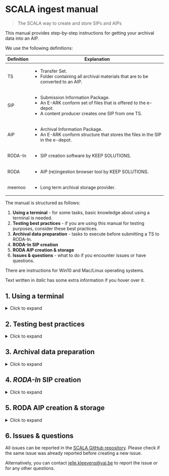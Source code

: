 # SCALA ingest manual
> The SCALA way to create and store SIPs and AIPs

This manual provides step-by-step instructions for getting your archival data into an AIP.

We use the following definitions:

<table>
    <thead>
        <tr>
            <th>Definition</th>
            <th>Explanation</th>
        </tr>
    </thead>
    <tbody>
        <tr>
            <td>TS</td>
            <td>
                <ul>
                    <li>Transfer Set.</li>
                    <li>Folder containing all archival materials that are to be converted to an AIP.</br>
		</li>
                </ul>
            </td>
        </tr>
        <tr>
            <td>SIP</td>
            <td>
                <ul>
                    <li>Submission Information Package.</li>
                    <li>An E-ARK conform set of files that is offered to the e-depot.</li>
                    <li>A content producer creates one SIP from one TS.</li>
                </ul>
            </td>
        </tr>
        <tr>
            <td>AIP</td>
            <td>
                <ul>
                    <li>Archival Information Package.</li>
                    <li>An E-ARK conform structure that stores the files in the SIP in the e-depot.</li>
                </ul>
            </td>
        </tr>
        <tr>
            <td>RODA-In</td>
            <td>
                <ul>
                    <li>SIP creation software by KEEP SOLUTIONS.</li>
                </ul>
            </td>
        </tr>
        <tr>
            <td>RODA</td>
            <td>
                <ul>
                    <li>AIP (re)ingestion browser tool by KEEP SOLUTIONS.</li>
                </ul>
            </td>
        </tr>
        <tr>
            <td>meemoo</td>
            <td>
                <ul>
                    <li>Long term archival storage provider.</li>
                </ul>
            </td>
        </tr>
    </tbody>
</table>

The manual is structured as follows:
<ol>
    <li><b>Using a terminal</b> - for some tasks, basic knowledge about using a terminal is needed.</li>
    <li><b>Testing best practices</b> - if you are using this manual for testing purposes, consider these best
        practices.</li>
    <li><b>Archival data preparation</b> - tasks to execute before submitting a TS to RODA-In.</li>
    <li><b>RODA-In SIP creation</b></li>
    <li><b>RODA AIP creation & storage</b></li>
    <li><b>Issues & questions</b> - what to do if you encounter issues or have questions.</li>
</ol>

There are instructions for Win10 and Mac/Linux operating systems.

Text written in <span title="I have some extra information"><i>italic</i></span> has some extra information if you hover
over it.

## 1. Using a terminal

<details>
  <summary>Click to expand</summary>

Some tasks are best performed by running a script in a terminal. A terminal is a program where you can write
instructions for your computer to execute. Computers normally come with a terminal program installed by default. On
Windows the program is “PowerShell” and on Mac/Linux it is usually “Bash”. A terminal looks something like this:

<img src="https://github.com/Automatic-Ingest-Digital-Archives/SCALA/blob/main/Manual%20Ingest/Pictures/Picture1.png">

There are always two tasks involved when using a terminal for a SCALA ingest task. (1) Open the terminal in the root
folder of your TS and (2) copy-paste the script in the terminal and press “Enter” to run it.

<table>
    <thead>
        <tr>
            <th>Task</th>
            <th>Win10</th>
            <th>Mac/Linux</th>
        </tr>
    </thead>
    <tbody>
        <tr>
            <td>
                <ul>
                    <li>Open terminal at <i><span title="Depending on the script you wish to execute, Root Folder can be either the parent folder containing all of 1 TS. Or it can be the parent folder containing multiple TS' in a separate folder each.">root folder</span></i></li>
                </ul>
            </td>
            <td><b> Option 1 </b> </br> Navigate to the root folder in File Explorer. </br> Shift + right click the
                folder. </br> Click “Open PowerShell window here”. </br> <img
                    src="https://github.com/Automatic-Ingest-Digital-Archives/SCALA/blob/main/Manual%20Ingest/Pictures/Picture2.png"></br></br>
                <b> Option 2 </b> </br> Open the Windows PowerShell app. </br> Navigate to the root folder in
                PowerShell.
            </td>
            <td><b> Option 1 </b> </br> Navigate to the root folder in Finder. </br> Right click the folder. </br> Click
                “Services > New Terminal at Folder”. </br> <img
                    src="https://github.com/Automatic-Ingest-Digital-Archives/SCALA/blob/main/Manual%20Ingest/Pictures/Picture3.png">
                </br></br> <b> Option 2 </b> </br> Open the Terminal app. </br> Navigate to the root folder in the
                Terminal.</td>
        </tr>
        <tr>
            <td>
                <ul>
                    <li> Paste and run script </li>
                </ul>
            </td>
            <td>Copy the script you have to run. </br> Paste the script in PowerShell. </br> Click “Enter” to run the
                script.</td>
            <td>Copy the script you have to run. </br> Paste the script in Bash. </br> Click “Enter” to run the script.
            </td>
        </tr>
    </tbody>
</table>

Now, whenever you are requested to “Open a terminal and run ``` some script ```”, you can execute both tasks above.

</details>

## 2. Testing best practices

<details>
  <summary>Click to expand</summary>

If you are using this manual for testing purposes, please consider these best practices.

<table>
    <thead>
        <tr>
            <th>Task</th>
            <th>Win10</th>
            <th>Mac/Linux</th>
        </tr>
    </thead>
    <tbody>
        <tr>
            <td>
                <ul>
                    <li>Keep test materials on an external harddrive</li>
                </ul>
            </td>
            <td colspan=2>Get an external hard drive. </br> Move testing TS’ to the hard drive.</td>
        </tr>
        <tr>
            <td>
                <ul>
                    <li><span title="These tools are preferred over the default file transfer tools of Win10 and Mac. They are fast and give clear error messages."><i>Install dedicated file management software to transfer files from your external hard drive to your computer</i></span></li>
                </ul>
            </td>
            <td>One option is to download and install <a href="https://www.ghisler.com/download.htm">Total
                    Commander</a>. </br></td>
            <td>One option is to download and install <a href="https://doublecmd.sourceforge.io/">Double Commander</a>.
            </td>
        </tr>
	<tr>
            <td>
                <ul>
                    <li>Show hidden files and file extensions</li>
                </ul>
            </td>
            <td colspan=2>In your file management and browsing software, check the boxes to view all files and extensions.</br>
	<img src="https://github.com/Automatic-Ingest-Digital-Archives/SCALA/blob/main/Manual%20Ingest/Pictures/Screenshot_2.png">
		    </br>
  <img src="https://github.com/Automatic-Ingest-Digital-Archives/SCALA/blob/main/Manual%20Ingest/Pictures/Screenshot_3.png">
	</td>
        </tr>
    </tbody>
</table>

</details>

## 3. Archival data preparation

<details>
  <summary>Click to expand</summary>

### a. Create your TS

<table>
    <thead>
        <tr>
            <th>Task</th>
            <th>Win10</th>
            <th>Mac/Linux</th>
        </tr>
    </thead>
    <tbody>
        <tr>
            <td>
                <ul>
                    <li>Create your TS</li>
                </ul>
            </td>
            <td colspan=2>Create a working folder (with a unique id) with your essence or data that needs to be
                transformed in a SIP. The folder contains the original files and files already migrated before
                ingestion.</td>
        </tr>
        <tr>
            <td>
                <ul>
                    <li>Create and add a descriptive metadata file to your TS [optional]</li>
                </ul>
            </td>
            <td colspan=2>Create a metadata XML-file which follows the instructions at Add descriptive metadata.</td>
        </tr>
        <tr>
            <td>
                <ul>
                    <li>Create and add additional unstructured metadata [optional]</li>
                </ul>
            </td>
            <td colspan=2>Create a folder called “_submissionDocumentation” in the root of the TS.</br>
                <span title="E.g. file format identification files, file lists, etc."><i>Add additional unstructured metadata accompanying the content files</i></span>.
            </td>
        </tr>
    </tbody>
</table>

### b. Extra <span title="With RODA-In, you can create basic SIPs for ingest into the SCALA repository. All Roda-In does is to create a descriptive metadata file with a METS-file, preserving fixity. You might want to do other steps before ingest. We give a short overview of these with the different options about the way with which you can achieve this. Bear in mind integrated pre-ingest tools like RMtool exist for more intensive pre-ingest operations."><i>data preparation tasks</i></span>

Here are optional but recommended tasks to execute before submitting a TS to RODA-In. Please execute your chosen tasks
in the order presented.

#### i. Unpack zipped files <span title="The SCALA digital repository does not unpack container files or zipped files, due to multiple possible issues. zip-files in the SIP will be zip-files in the AIP. If you want to unpack all ZIP-files you can do this before. However, be aware that this always requires some human control."><i>[optional]</i></span>

<table>
    <thead>
        <tr>
            <th>Task</th>
            <th>Win10</th>
            <th>Mac/Linux</th>
        </tr>
    </thead>
    <tbody>
        <tr>
            <td>
                <ul>
                    <li>Unpack zipped files</li>
                </ul>
            </td>
            <td>Open a terminal and run:</br><code>Expand-Archive -Path ".\*.zip"</code>,</br>where * is the name of the
                zip file.</td>
            <td>Open a terminal and run:</br><code>unzip "*.zip" && ls -l</code>,</br>where * is the name of the zip
                file.</td>
        </tr>
    </tbody>
</table>

#### ii. Remove backup files [optional]

<table>
    <thead>
        <tr>
            <th>Task</th>
            <th>Win10</th>
            <th>Mac/Linux</th>
        </tr>
    </thead>
    <tbody>
        <tr>
            <td>
                <ul>
                    <li>Remove backup files</li>
                </ul>
            </td>
            <td colspan=2><span title="Might be automated at some point."><i>Manually remove backup files.</i></span>
            </td>
        </tr>
    </tbody>
</table>

#### iii. Create a filelist and filetree <span title="It's always handy to create a filelist about all the files in a SIP or in an archive. You can use this as an authoritative list of all the material received + as an inventory for researchers. This step is also recommended because Roda-in deletes without a log all empty folders. You should be able to restore the original file structure based on the filelist. Make sure the filelist lists files, folders and eventually symbolic links (hyperlinks to files stored elsewhere)."><i>[recommended]</i></span>

A filelist is a text file containing all folders and files in your TS. A filetree contains the same information in a
more human readable form.

<img src="https://github.com/Automatic-Ingest-Digital-Archives/SCALA/blob/main/Manual%20Ingest/Pictures/Picture4.png">

If you are on Mac or Linux, you have to install the “tree” app. Windows has it installed by default.

<table>
    <thead>
        <tr>
            <th>Task</th>
            <th>Win10</th>
            <th>Mac/Linux</th>
        </tr>
    </thead>
    <tbody>
        <tr>
            <td>
                <ul>
                    <li>Install the “tree” app</li>
                </ul>
            </td>
            <td></td>
            <td>Install on Mac</br>Open a terminal and run:</br><code>brew install tree</code></br></br>Install on
                Linux</br>Open a terminal and run:</br><code>sudo apt update && sudo apt-get install tree</td>
        </tr>
    </tbody>
</table>

<span title="We may add more options for creating filelists/filetrees at a later stage: Create filelist using Treesize; Create filelist using Python os.module; + filelist / treetool in Bitcurator. Partners can add their own preferred methods. You can also create a filelist of the whole archive and include this in the documentation folder."><i>You can create a filelist and filetree for the root folder you are in using option 1. Alternatively, if you want to create filelists and filetrees for many TS’ at once, please follow option 2.</i></span>

<b>Option 1:</b> create a filelist and filetree for the current TS.

<table>
    <thead>
        <tr>
            <th>Task</th>
            <th>Win10</th>
            <th>Mac/Linux</th>
        </tr>
    </thead>
    <tbody>
        <tr>
            <td><ul><li>Create a filelist and filetree for the current TS</li></ul></td>
          <td>Open a terminal and run:</br></br><code>
$File = "tree.txt";
$Path = "./_submissionDocumentation";
md -Force $Path | Out-Null;
Get-ChildItem -Path .\ -Recurse -Force | Resolve-Path -Relative | sort | tee $Path\filelist.txt;
if (-not(Test-Path -Path $Path\$File -PathType Leaf)) {
	New-Item -Path $Path -Name $File -ItemType File
};
Tree /f | tee $Path\$File
  </code>
            </td>
            <td><b>On Linux:</b></br>Open a terminal and run:</br></br><code>FILE="tree.txt" &&
DIR="./_submissionDocumentation" &&
if [ ! -d "$DIR" ]; then
mkdir $DIR
fi &&
touch $DIR/$FILE &&
find | tee $DIR/filelist.txt &&
tree | tee $DIR/$FILE
</code></br></br>
<b>On Mac:</b></br>Open a terminal and run:</br></br><code>
		DIR="./_submissionDocumentation" &&
	TREE="tree.txt" &&
	FILELIST="filelist.txt" &&
	ls -lahR > $FILELIST &&
	tree > $TREE &&
	if [ ! -d "$DIR" ]; then
	mkdir $DIR
	fi &&
	mv $TREE $FILELIST $DIR
</code>
            </td>
        </tr>
    </tbody>
</table>

<b>Option 2:</b> create a filelist and filetree for a list of TS’ in the current root folder. Therefore, open a terminal
in the root folder containing all your TS’ in separate folders.

<table>
   <thead>
      <tr>
         <th>Task</th>
         <th>Win10</th>
         <th>Mac/Linux</th>
      </tr>
   </thead>
   <tbody>
      <tr>
         <td>
            <ul>
               <li>Create a filelist and filetree for each TS in the current folder</li>
            </ul>
         </td>
         <td>Open a terminal and run:</br></br><code>
            $File = "tree.txt";
            Get-ChildItem |
            where {$_.PsIsContainer} |
            foreach {
            $Path = "$_/_submissionDocumentation";
            md -Force $Path | Out-Null;
            Get-ChildItem -Path $_ -Recurse | Resolve-Path -Relative | sort | tee $Path\filelist.txt;
            if (-not(Test-Path -Path $Path\$File -PathType Leaf)) {
            New-Item -Path $Path -Name $File -ItemType File
            };
            Tree $_ /f | tee $Path\$File
            }
            </code>
         </td>
         <td><b>On Linux:</b></br>Open a terminal and run:</br></br><code>FILE="tree.txt" &&
            find . -maxdepth 1 -type d  \( ! -name . \) -exec bash -c "cd '{}' && 
            DIR="./_submissionDocumentation" &&
            if [ ! -d "$DIR" ]; then
            mkdir $DIR
            fi &&
            touch $DIR/$FILE &&
            find | tee $DIR/filelist.txt &&
            tree | tee $DIR/$FILE
            " \;
            </code></br></br>
            <b>On Mac:</b></br>Open a terminal and run:</br></br><code>
            find . -maxdepth 1 -type d  \( ! -name . \) -exec bash -c "cd '{}' && 
            DIR="./_submissionDocumentation" &&
            TREE="tree.txt" &&
            FILELIST="filelist.txt" &&
            ls -lahR > $FILELIST &&
            tree > $TREE &&
            if [ ! -d "$DIR" ]; then
            mkdir $DIR
            fi &&
            mv $TREE $FILELIST $DIR
            " \;
            </code>
         </td>
      </tr>
   </tbody>
</table>

#### iv. Delete system files <span title="The SCALA digital repository contains a delete system files function. However, including system files in your SIP includes a heavier METS-file. It is recommended to delete these before adding them in RODA-In."><i>[recommended]</i></span>

Make sure to only execute this step after Create a filelist and filetree [recommended].

<table>
    <thead>
        <tr>
            <th>Task</th>
            <th>Win10</th>
            <th>Mac/Linux</th>
        </tr>
    </thead>
    <tbody>
        <tr>
            <td>
                <ul>
                    <li>Delete system files</li>
                </ul>
            </td>
            <td colspan=2><span title="Automatic procedure will be added."><i>Manually delete system files.</i></span>
            </td>
        </tr>
    </tbody>
</table>

</details>

## 4. <span title="Roda-in is a tool designed to create Submission Information Packages (SIP) ready to be submitted to an Open Archival Information System (OAIS). The tool creates SIPs from files and folders available on the local file system."><i>RODA-In</i></span> SIP creation

<details>
  <summary>Click to expand</summary>

### a. RODA-In installation & configuration

<table>
    <thead>
        <tr>
            <th>Task</th>
            <th>Win10</th>
            <th>Mac/Linux</th>
        </tr>
    </thead>
    <tbody>
        <tr>
            <td>
                <ul>
                    <li>Install & start RODA-In</li>
                </ul>
            </td>
            <td colspan=2>Follow the <a href="https://rodain.roda-community.org/">installation guide</a>.</br>Start
                RODA-In.<br><img
                    src="https://github.com/Automatic-Ingest-Digital-Archives/SCALA/blob/main/Manual%20Ingest/Pictures/Picture5.png">
            </td>
        </tr>
        <tr>
            <td>
                <ul>
                    <li>Configure RODA-In to use the SCALA metadata template</li>
                </ul>
            </td>
            <td colspan=2>Open the configuration folder.</br><img
                    src="https://github.com/Automatic-Ingest-Digital-Archives/SCALA/blob/main/Manual%20Ingest/Pictures/Picture6.png"></br><a
                    href="https://drive.google.com/drive/folders/1PTWH4zf_BDFZ4FjzZVVD_6BreUhwFLZb?usp=sharing">Download</a> the
                “scala.xml.hbs” and “config.properties” files.<br>
                <ol>
                    <li>Add the file “scala.xml.hbs” to the folder “\roda-in\templates”.</li>
                    <li>Overwrite the config file in “\roda-in” with the “config.properties” file.</li>
                    <ol><img
                            src="https://github.com/Automatic-Ingest-Digital-Archives/SCALA/blob/main/Manual%20Ingest/Pictures/Picture7.png">
            </td>
        </tr>
    </tbody>
</table>

### b. Using RODA-In

<table>
    <thead>
        <tr>
            <th>Task</th>
            <th>Win10</th>
            <th>Mac/Linux</th>
        </tr>
    </thead>
    <tbody>
        <tr>
            <td>
                <ul>
                    <li><span title="Bear in mind that Roda-in deletes empty folders without a log. If you need a work around for this issue, see other pre-ingest steps “Create a filelist and filetree for each SIP”."><i>Load your TS in RODA-In</i></span></li>
                </ul>
            </td>
            <td colspan=2>Choose the working folder in your file system. This will serve as the root of your
                project.<br><img
                    src="https://github.com/Automatic-Ingest-Digital-Archives/SCALA/blob/main/Manual%20Ingest/Pictures/Picture8.png">
            </td>
        </tr>
        <tr>
            <td>
                <ul>
                    <li>Create a new classification scheme</li>
                </ul>
            </td>
            <td colspan=2>Click to create a new classification scheme.</br><img
                    src="https://github.com/Automatic-Ingest-Digital-Archives/SCALA/blob/main/Manual%20Ingest/Pictures/Picture9.png">
            </td>
        </tr>
        <tr>
            <td>
                <ul>
                    <li>Add the TS to the IP panel</li>
                </ul>
            </td>
            <td colspan=2>Select the root folder of your TS.</br>
                Add this folder to the IP panel by clicking “Associate” or by dragging it to the IP panel.</br>
                You can also choose to select and add folders/files individually.
                </br><img
                    src="https://github.com/Automatic-Ingest-Digital-Archives/SCALA/blob/main/Manual%20Ingest/Pictures/Picture10.png">
            </td>
        </tr>
        <tr>
            <td>
                <ul>
                    <li><span title="This will determine how (S)IPs will be associated with eachother (e.g. are two IPs siblings or parent-child)."><i>Select an association method</i></span></li>
                </ul>
            </td>
            <td colspan=2>Choose the association method <span title="We may explore other SIP/AIP association methods in the future."><i>“One information package
                        for each selected files or folders”</i></span>.</br>
                Click on the button “Continue”.
                </br><img
                    src="https://github.com/Automatic-Ingest-Digital-Archives/SCALA/blob/main/Manual%20Ingest/Pictures/Picture11.png">
            </td>
        </tr>
        <tr>
            <td>
                <ul>
                    <li>Add descriptive metadata</li>
                </ul>
            </td>
            <td colspan=2><b>Option 1:</b> Create new metadata from a template.</br>
                Select option 1.</br>
                Select the descriptive metadata standard/type of your choice.</br>
                Click “Continue”.</br></br>
                <b>Option 2:</b> Load metadata from a single file.</br>
                Select option 2.</br>
                Select and add the descriptive metadata file.</br>
                Select the descriptive metadata standard/type of your file.</br>
                Click “Continue”.
                </br><img
                    src="https://github.com/Automatic-Ingest-Digital-Archives/SCALA/blob/main/Manual%20Ingest/Pictures/Picture12.png">
            </td>
        </tr>
        <tr>
            <td>
                <ul>
                    <li>Edit descriptive metadata [optional]</li>
                </ul>
            </td>
            <td colspan=2>Make changes to the metadata file using the tool.
                </br><img
                    src="https://github.com/Automatic-Ingest-Digital-Archives/SCALA/blob/main/Manual%20Ingest/Pictures/Picture13.png">
            </td>
        </tr>
        <tr>
            <td>
                <ul>
                    <li>Add more representations of the data [optional]</li>
                </ul>
            </td>
            <td colspan=2>Click “Add representation”.
                </br><img
                    src="https://github.com/Automatic-Ingest-Digital-Archives/SCALA/blob/main/Manual%20Ingest/Pictures/Picture14.png">
            </td>
        </tr>
        <tr>
            <td>
                <ul>
                    <li>Add documentation [optional]</li>
                </ul>
            </td>
            <td colspan=2>Click on “Documentation”.</br>
                Drop files or folders from your file explorer to add documentation.
                </br><img
                    src="https://github.com/Automatic-Ingest-Digital-Archives/SCALA/blob/main/Manual%20Ingest/Pictures/Picture15.png">
            </td>
        </tr>
        <tr>
            <td>
                <ul>
                    <li>Create SIP(s)</li>
                </ul>
            </td>
            <td colspan=2>Click “Create SIP(s)”.
                </br><img
                    src="https://github.com/Automatic-Ingest-Digital-Archives/SCALA/blob/main/Manual%20Ingest/Pictures/Picture16.png"></br>
                On the popup screen, select the following options:</br>
                <ol>
                    <li>Export all items - toggle this off if you only want to create a SIP from the currently selected
                        IP. Toggle on if you want to create SIPs for all IPs in the IP (middle) panel. Toggle off by
                        default.</li>
                    <li>Include hierarchy - toggle on to keep relationships between SIPs in their METS (e.g. siblings,
                        parent-child). Toggle on by default.</li>
                    <li>Create inventory report - toggle on to make a list of all items contained per SIP. Toggle off by
                        default.</li>
                    <li>Output directory - select where the SIP(s) will be saved.</li>
                    <li>SIP format - select E-ARK2.</li>
                    <li>SIP names - select Title + ID. This will render the SIP(s) easy to work with later on.</li>
                </ol>
                Click “Start” to create the SIP(s).</br>
                <img
                    src="https://github.com/Automatic-Ingest-Digital-Archives/SCALA/blob/main/Manual%20Ingest/Pictures/Picture17.png">
            </td>
        </tr>
    </tbody>
</table>

</details>

## 5. RODA AIP creation & storage

<details>
  <summary>Click to expand</summary>

### a. RODA account

<table>
    <thead>
        <tr>
            <th>Task</th>
            <th>Win10</th>
            <th>Mac/Linux</th>
        </tr>
    </thead>
    <tbody>
        <tr>
            <td>
                <ul>
                    <li>Request a RODA account</li>
                </ul>
            </td>
            <td colspan=2>Ask your organization’s admin to create an account for you.</td>
        </tr>
        <tr>
            <td>
                <ul>
                    <li>Log into RODA</li>
                </ul>
            </td>
            <td colspan=2>Log into <a href="https://scala.meemoo.be/#login/welcome">RODA</a> using your username and
                password.</td>
        </tr>
    </tbody>
</table>

### b. Install an FTP client and connect to meemoo

The File Transfer Protocol (FTP) is a standard communication protocol used for the transfer of files between computers.
This is better suited to transfer large SIPs to RODA instead of using their website.

<table>
    <thead>
        <tr>
            <th>Task</th>
            <th>Win10</th>
            <th>Mac/Linux</th>
        </tr>
    </thead>
    <tbody>
        <tr>
            <td>
                <ul>
                    <li>Download and install an FTP client</li>
                </ul>
            </td>
            <td>You can choose whichever client you wish. Here is one option:</br>
                <a href="https://winscp.net/eng/download.php">Download WinSCP</a>.</br>
                Install WinSCP.
            </td>
            <td>You can choose whichever client you wish. Here is one option:</br>
                <a href="https://filezilla-project.org/download.php?platform=osx">Download FileZilla</a>.</br>
                Install FileZilla.
            </td>
        </tr>
        <tr>
            <td>
                <ul>
                    <li>Connect to RODA on meemoo via FTP</li>
                </ul>
            </td>
            <td colspan=2>Create a <a href="https://accounts-qas.meemoo.be/pwm/public/ForgottenPassword">meemoo user
                    account</a>.</br>
                Open your FTP client.</br>
                Use settings:
                <ul>
                    <li>File protocol: SFTP</li>
                    <li>Host name: scala-sftp.meemoo.be</li>
                    <li>Port number: 22</li>
                    <li>User name: [your meemoo username]</li>
                    <li>Password: [your meemoo password]</li>
                </ul>
                Login and connect to the server.</br>
                <img
                    src="https://github.com/Automatic-Ingest-Digital-Archives/SCALA/blob/main/Manual%20Ingest/Pictures/Picture18.png">
            </td>
        </tr>
    </tbody>
</table>

### c. Using RODA

<table>
    <thead>
        <tr>
            <th>Task</th>
            <th>Win10</th>
            <th>Mac/Linux</th>
        </tr>
    </thead>
    <tbody>
        <tr>
            <td>
                <ul>
                    <li>Upload SIPs</li>
                </ul>
            </td>
            <td colspan=2><b>Option 1 (preferred):</b> Upload SIPs via your FTP client.</br>
                Follow the guidelines in <a
                    href="https://github.com/Automatic-Ingest-Digital-Archives/SCALA/blob/main/Manual%20Ingest/Dropfolder%20-%20User%20guide.pdf">this
                    user guide</a>.</br></br>Here is a short version:</br>
1. Create a .ready file locally on your computer.</br>
Call the file ".ready". You might have to use your FTP program or a terminal to create this special file. If you have issues creating this file, please contact jelle.kleevens@vai.be.</br>
<img src="https://github.com/Automatic-Ingest-Digital-Archives/SCALA/blob/main/Manual%20Ingest/Pictures/Screenshot_4.png"></br>
2. Create a job folder for your SIPs on the server.</br>
On the RODA/meemoo server side of your FTP program, navigate to the "incoming" folder. Then navigate to the folder of your institution/company (if there is no such folder, just remain in the "incoming" folder).</br>
Create a new "job" folder. Give it any name you want. This folder will contain all SIPs to be uploaded in this job.</br>
<img src="https://github.com/Automatic-Ingest-Digital-Archives/SCALA/blob/main/Manual%20Ingest/Pictures/Screenshot_6.png"></br>
Then navigate into this new job folder.</br>
<img src="https://github.com/Automatic-Ingest-Digital-Archives/SCALA/blob/main/Manual%20Ingest/Pictures/Screenshot_7.png"></br>
3. Load your SIPs into the job folder.</br>
Wait until all SIPs have loaded before going to the next step.</br>
<img src="https://github.com/Automatic-Ingest-Digital-Archives/SCALA/blob/main/Manual%20Ingest/Pictures/Screenshot_8.png"></br>
4. Drag the .ready file into the job folder.</br>
<img src="https://github.com/Automatic-Ingest-Digital-Archives/SCALA/blob/main/Manual%20Ingest/Pictures/Screenshot_9.png"></br>
                After they are uploaded, access SIPs via the RODA website.</br></br>
                <span title="There is a limit to the size of allowed information packages when choosing this option."><i><b>Option 2:</b> Upload SIPs via the RODA website.</i></span>
                <ol>
                    <li>On the “Ingest” dropdown menu, click on “Transfer”.</li>
                    <li>On the transfer page, click on the three dots. Then select “Upload”.</br>
                        <img
                            src="https://github.com/Automatic-Ingest-Digital-Archives/SCALA/blob/main/Manual%20Ingest/Pictures/Picture20.png">
                    </li>
                    <li>Choose the SIPs you want to upload.</li>
                    <li>Click “Done”. Your SIPs will now be uploaded.</br>
                        <img
                            src="https://github.com/Automatic-Ingest-Digital-Archives/SCALA/blob/main/Manual%20Ingest/Pictures/Picture21.png">
                    </li>
                </ol>
            </td>
        </tr>
        <tr>
            <td>
                <ul>
                    <li>Select SIPs for processing [only in case of option 2: Upload SIPs via the RODA website]</li>
                </ul>
            </td>
            <td colspan=2>Go to the transfer page.
                <ol>
                    <li>Select the SIPs to process into AIPs.</li>
                    <li>Click the three dots.</li>
                    <li>Click “Start new process”.</li>
                </ol>
                <img
                    src="https://github.com/Automatic-Ingest-Digital-Archives/SCALA/blob/main/Manual%20Ingest/Pictures/Picture22.png">
            </td>
        </tr>
        <tr>
            <td>
                <ul>
                    <li>Select and execute the ingest workflow process [only in case of option 2: Upload SIPs via the
                        RODA website]</li>
                </ul>
            </td>
            <td colspan=2>On the “New process” page:
                <ol>
                    <li>Select “Default ingest workflow (2.0).</li>
                    <li>Select “E-ARK SIP 2 (1.0).</li>
                    <li>Optionally, scroll down and select which plugins should be activated during the ingest workflow.
                    </li>
                    <li>Click “Create”.</li>
                </ol>
                <img
                    src="https://github.com/Automatic-Ingest-Digital-Archives/SCALA/blob/main/Manual%20Ingest/Pictures/Picture23.png">
            </td>
        </tr>
        <tr>
            <td>
                <ul>
                    <li>Monitor the status of the ingest workflow process</li>
                </ul>
            </td>
            <td colspan=2>
                <ol>
                    <li>Go to the “Process” page.</li>
                    <li>Check the status of the ingest process.</li>
                </ol>
                <img
                    src="https://github.com/Automatic-Ingest-Digital-Archives/SCALA/blob/main/Manual%20Ingest/Pictures/Picture24.png">
            </td>
        </tr>
        <tr>
            <td>
                <ul>
                    <li>Edit the AIPs [optional]</li>
                </ul>
            </td>
            <td colspan=2>
                <ol>
                    <li>Click on the process to consult the results. You can check the status of all the AIPs from the
                        process.</br>
                        <img
                            src="https://github.com/Automatic-Ingest-Digital-Archives/SCALA/blob/main/Manual%20Ingest/Pictures/Picture25.png">
                    </li>
                    <li>Click “Created Packages”. You will now go to an AIP inspection page.</br>
                        <img
                            src="https://github.com/Automatic-Ingest-Digital-Archives/SCALA/blob/main/Manual%20Ingest/Pictures/Picture26.png">
                    </li>
                    <li>Inspect the description XML. Editing is possible.</li>
                    <li>Scroll down.</li>
                    <li>Inspect the representations. Editing is possible. Starting processes on file level is possible
                        as well.</br>
                        <img
                            src="https://github.com/Automatic-Ingest-Digital-Archives/SCALA/blob/main/Manual%20Ingest/Pictures/Picture27.png"></br>
                        <img
                            src="https://github.com/Automatic-Ingest-Digital-Archives/SCALA/blob/main/Manual%20Ingest/Pictures/Picture28.png">
                    </li>
                </ol>
            </td>
        </tr>
        <tr>
            <td>
                <ul>
                    <li>Start a new ingest process on the AIPs [optional]</li>
                </ul>
            </td>
            <td colspan=2>Click “Start new process”.</br>
                Select plugins you wish to run in a new process on the AIPs.</br>
                <img
                    src="https://github.com/Automatic-Ingest-Digital-Archives/SCALA/blob/main/Manual%20Ingest/Pictures/Picture29.png">
            </td>
        </tr>
        <tr>
            <td>
                <ul>
                    <li><span title="To be added"><i>Assess the AIP and send to meemoo storage</i></span></li>
                </ul>
            </td>
            <td colspan=2>
            </td>
        </tr>
    </tbody>
</table>

### d. RODA catalogue

<table>
    <thead>
        <tr>
            <th>Task</th>
            <th>Win10</th>
            <th>Mac/Linux</th>
        </tr>
    </thead>
    <tbody>
        <tr>
            <td>
                <ul>
                    <li>Consult RODA catalogue [optional]</li>
                </ul>
            </td>
            <td colspan=2>The catalogue is the inventory of all items or records found in the repository. This includes
                AIPs.</br>
                <img
                    src="https://github.com/Automatic-Ingest-Digital-Archives/SCALA/blob/main/Manual%20Ingest/Pictures/Picture30.png">
            </td>
        </tr>
    </tbody>
</table>

</details>

## 6. Issues & questions

All issues can be reported in the <a href="https://github.com/Automatic-Ingest-Digital-Archives/SCALA/issues">SCALA
    GitHub repository</a>. Please check if the same issue was already reported before creating a new issue.

Alternatively, you can contact jelle.kleevens@vai.be to report the issue or for any other questions.
